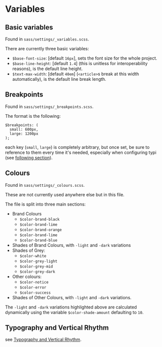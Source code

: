 # Variables

## Basic variables

Found in `sass/settings/_variables.scss`.

There are currently three basic variables:

- `$base-font-size`: [default `16px`], sets the font size for the whole project.
- `$base-line-height`: [default `1.4`] (this is unitless for interoperability reasons), is the default line height.
- `$text-max-width`: [default `40em`] (`<article>`s break at this width automatically), is the default line break length.

## Breakpoints

Found in `sass/settings/_breakpoints.scss`.

The format is the following:

    $breakpoints: (
      small: 600px,
      large: 1200px
    );

each key (`small`, `large`) is completely arbitrary, but once set, be sure to reference to them every time it's needed, especially when configuring typi (see [following section](#Typography_and_Vertical_Rhythm)).

## Colours

Found in `sass/settings/_colours.scss`.

These are not currently used anywhere else but in this file.

The file is split into three main sections:

- Brand Colours
  - `$color-brand-black`
  - `$color-brand-lime`
  - `$color-brand-orange`
  - `$color-brand-lime`
  - `$color-brand-blue`
- Shades of Brand Colours, with `-light` and `-dark` variations
- Shades of Grey:
  - `$color-white`
  - `$color-grey-light`
  - `$color-grey-mid`
  - `$color-grey-dark`
- Other colours:
  - `$color-notice`
  - `$color-error`
  - `$color-success`
- Shades of Other Colours, with `-light` and `-dark` variations.

The `-light` and `-dark` variations highlighted above are calculated dynamically using the variable `$color-shade-amount` defaulting to `10`.

## Typography and Vertical Rhythm

see [Typography and Vertical Rhythm](typography-and-vertical-rhythm.md).
